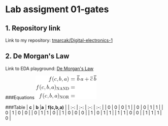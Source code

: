 # Lab assigment 01-gates

## 1. Repository link 
Link to my repository: [tmarcak/Digital-electronics-1](https://github.com/tmarcak/Digital-electronics-1)

## 2. De Morgan's Law
Link to EDA playground: [De Morgan's Law](https://www.edaplayground.com/x/8Pat)

###Equations
![](Images/Equations.png)

###Table
| **c** | **b** |**a** | **f(c,b,a)** |
| :-: | :-: | :-: | :-: |
| 0 | 0 | 0 | 1 |
| 0 | 0 | 1 | 1 |
| 0 | 1 | 0 | 0 |
| 0 | 1 | 1 | 0 |
| 1 | 0 | 0 | 0 |
| 1 | 0 | 1 | 1 |
| 1 | 1 | 0 | 0 |
| 1 | 1 | 1 | 0 |



